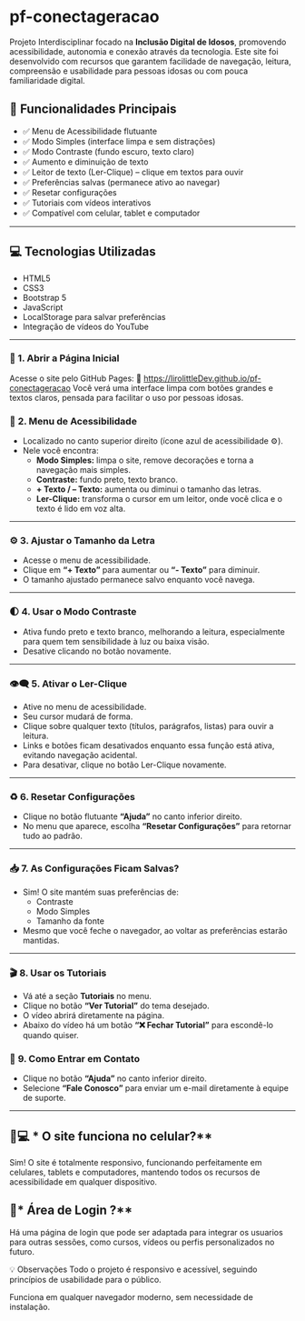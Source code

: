 # pf-conectageracao
Projeto Interdisciplinar focado na **Inclusão Digital de Idosos**, promovendo acessibilidade, autonomia e conexão através da tecnologia. Este site foi desenvolvido com recursos que garantem facilidade de navegação, leitura, compreensão e usabilidade para pessoas idosas ou com pouca familiaridade digital.

## 🎯 Funcionalidades Principais

- ✅ Menu de Acessibilidade flutuante
- ✅ Modo Simples (interface limpa e sem distrações)
- ✅ Modo Contraste (fundo escuro, texto claro)
- ✅ Aumento e diminuição de texto
- ✅ Leitor de texto (Ler-Clique) – clique em textos para ouvir
- ✅ Preferências salvas (permanece ativo ao navegar)
- ✅ Resetar configurações
- ✅ Tutoriais com vídeos interativos
- ✅ Compatível com celular, tablet e computador

---

## 💻 Tecnologias Utilizadas

- HTML5
- CSS3
- Bootstrap 5
- JavaScript
- LocalStorage para salvar preferências
- Integração de vídeos do YouTube

---

### 🔷 1. Abrir a Página Inicial
Acesse o site pelo GitHub Pages:
🔗 https://lirolittleDev.github.io/pf-conectageracao
Você verá uma interface limpa com botões grandes e textos claros, pensada para facilitar o uso por pessoas idosas.

### 🔷 **2. Menu de Acessibilidade**
- Localizado no canto superior direito (ícone azul de acessibilidade ⚙️).
- Nele você encontra:
  - **Modo Simples:** limpa o site, remove decorações e torna a navegação mais simples.
  - **Contraste:** fundo preto, texto branco.
  - **+ Texto / – Texto:** aumenta ou diminui o tamanho das letras.
  - **Ler-Clique:** transforma o cursor em um leitor, onde você clica e o texto é lido em voz alta.

---

### ⚙️ **3. Ajustar o Tamanho da Letra**
- Acesse o menu de acessibilidade.
- Clique em **“+ Texto”** para aumentar ou **“- Texto”** para diminuir.
- O tamanho ajustado permanece salvo enquanto você navega.

---

### 🌓 **4. Usar o Modo Contraste**
- Ativa fundo preto e texto branco, melhorando a leitura, especialmente para quem tem sensibilidade à luz ou baixa visão.
- Desative clicando no botão novamente.

---

### 👁️‍🗨️ **5. Ativar o Ler-Clique**
- Ative no menu de acessibilidade.
- Seu cursor mudará de forma.
- Clique sobre qualquer texto (títulos, parágrafos, listas) para ouvir a leitura.
- Links e botões ficam desativados enquanto essa função está ativa, evitando navegação acidental.
- Para desativar, clique no botão Ler-Clique novamente.

---

### ♻️ **6. Resetar Configurações**
- Clique no botão flutuante **“Ajuda”** no canto inferior direito.
- No menu que aparece, escolha **“Resetar Configurações”** para retornar tudo ao padrão.

---

### 📥 **7. As Configurações Ficam Salvas?**
- Sim! O site mantém suas preferências de:
  - Contraste
  - Modo Simples
  - Tamanho da fonte
- Mesmo que você feche o navegador, ao voltar as preferências estarão mantidas.

---

### 🎬 **8. Usar os Tutoriais**
- Vá até a seção **Tutoriais** no menu.
- Clique no botão **“Ver Tutorial”** do tema desejado.
- O vídeo abrirá diretamente na página.
- Abaixo do vídeo há um botão **“❌ Fechar Tutorial”** para escondê-lo quando quiser.

### 📧 **9. Como Entrar em Contato**
- Clique no botão **“Ajuda”** no canto inferior direito.
- Selecione **“Fale Conosco”** para enviar um e-mail diretamente à equipe de suporte.

---

## 📱💻 * O site funciona no celular?**
Sim! O site é totalmente responsivo, funcionando perfeitamente em celulares, tablets e computadores, mantendo todos os recursos de acessibilidade em qualquer dispositivo.


## 📱* Área de Login ?**
Há uma página de login que pode ser adaptada para integrar os usuarios para outras sessões, como cursos, vídeos ou perfis personalizados no futuro.

💡 Observações
Todo o projeto é responsivo e acessível, seguindo princípios de usabilidade para o público.

Funciona em qualquer navegador moderno, sem necessidade de instalação.

